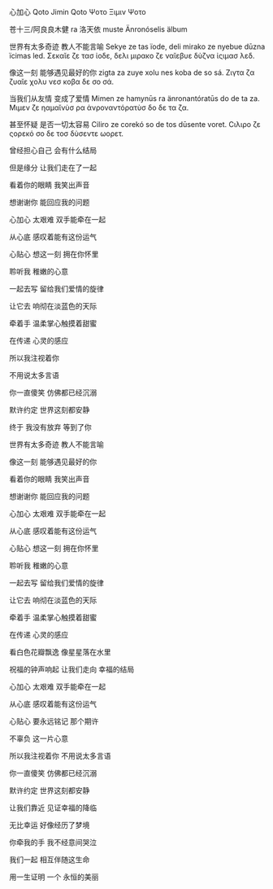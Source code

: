 心加心
Qoto Jimin Qoto
Ψοτο Ξιμιν Ψοτο

苍十三/阿良良木健 ra
洛天依 muste
Änronóselis älbum

世界有太多奇迹 教人不能言喻
Sekye ze tas ïode, deli mirako ze nyebue dūzna ïcimas led.
Σεκαῐε ζε τασ ἰοδε, δελι μιρακο ζε ναῐεβυε δὺζνα ἰςιμασ λεδ.

像这一刻 能够遇见最好的你
zigta za zuye xolu nes koba de so sá.
Ζιγτα ζα ζυαῐε χολυ νεσ κοβα δε σο σά.

当我们从友情 变成了爱情
Mimen ze hamynūs ra änronantóratūs do de ta za.
Μιμεν ζε ηαμαῐνὺσ ρα ἀνροναντόρατὺσ δο δε τα ζα.

甚至怀疑 是否一切太容易
Ciliro ze corekó so de tos dūsente voret.
Ϲιλιρο ζε ςορεκό σο δε τοσ δὺσεντε ωορετ.

曾经担心自己 会有什么结局

但是缘分 让我们走在了一起

看着你的眼睛 我笑出声音

想谢谢你 能回应我的问题

心加心 太艰难 双手能牵在一起

从心底 感叹着能有这份运气

心贴心 想这一刻 拥在你怀里

聆听我 稚嫩的心意

一起去写 留给我们爱情的旋律

让它去 响彻在淡蓝色的天际

牵着手 温柔掌心触摸着甜蜜

在传递 心灵的感应

所以我注视着你

不用说太多言语

你一直傻笑 仿佛都已经沉溺

默许约定 世界这刻都安静

终于 我没有放弃 等到了你

 

世界有太多奇迹 教人不能言喻

像这一刻 能够遇见最好的你

看着你的眼睛 我笑出声音

想谢谢你 能回应我的问题

心加心 太艰难 双手能牵在一起

从心底 感叹着能有这份运气

心贴心 想这一刻 拥在你怀里

聆听我 稚嫩的心意

一起去写 留给我们爱情的旋律

让它去 响彻在淡蓝色的天际

牵着手 温柔掌心触摸着甜蜜

在传递 心灵的感应

看白色花瓣飘逸 像星星落在水里

祝福的钟声响起 让我们走向 幸福的结局

心加心 太艰难 双手能牵在一起

从心底 感叹着能有这份运气

心贴心 要永远铭记 那个期许

不辜负 这一片心意

所以我注视着你 不用说太多言语

你一直傻笑 仿佛都已经沉溺

默许约定 世界这刻都安静

让我们靠近 见证幸福的降临

无比幸运 好像经历了梦境

你牵我的手 我不经意间哭泣

我们一起 相互伴随这生命

用一生证明 一个 永恒的美丽